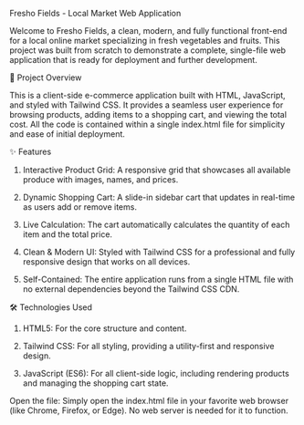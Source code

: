 Fresho Fields - Local Market Web Application

Welcome to Fresho Fields, a clean, modern, and fully functional front-end for a local online market specializing in fresh vegetables and fruits. This project was built from scratch to demonstrate a complete, single-file web application that is ready for deployment and further development.

🚀 Project Overview

This is a client-side e-commerce application built with HTML, JavaScript, and styled with Tailwind CSS. It provides a seamless user experience for browsing products, adding items to a shopping cart, and viewing the total cost. All the code is contained within a single index.html file for simplicity and ease of initial deployment.

✨ Features

1. Interactive Product Grid: A responsive grid that showcases all available produce with images, names, and prices.

2. Dynamic Shopping Cart: A slide-in sidebar cart that updates in real-time as users add or remove items.

3. Live Calculation: The cart automatically calculates the quantity of each item and the total price.

4. Clean & Modern UI: Styled with Tailwind CSS for a professional and fully responsive design that works on all devices.

5. Self-Contained: The entire application runs from a single HTML file with no external dependencies beyond the Tailwind CSS CDN.

🛠️ Technologies Used

1. HTML5: For the core structure and content.

2. Tailwind CSS: For all styling, providing a utility-first and responsive design.

3. JavaScript (ES6): For all client-side logic, including rendering products and managing the shopping cart state.




Open the file:
Simply open the index.html file in your favorite web browser (like Chrome, Firefox, or Edge). No web server is needed for it to function.
